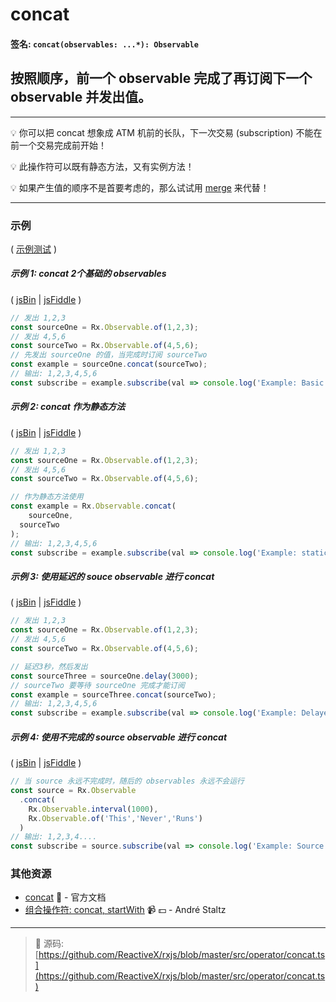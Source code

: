# concat

#### 签名: `concat(observables: ...*): Observable`

## 按照顺序，前一个 observable 完成了再订阅下一个 observable 并发出值。

---

:bulb:  你可以把 concat 想象成 ATM 机前的长队，下一次交易 (subscription) 不能在前一个交易完成前开始！

:bulb:  此操作符可以既有静态方法，又有实例方法！

:bulb:  如果产生值的顺序不是首要考虑的，那么试试用 [merge](merge.md) 来代替！

---

### 示例

( [示例测试](https://github.com/btroncone/learn-rxjs/blob/master/operators/specs/combination/concat-spec.ts) )

##### 示例 1: concat 2个基础的 observables

( [jsBin](http://jsbin.com/gegubutele/1/edit?js,console) | [jsFiddle](https://jsfiddle.net/btroncone/rxwnr3hh/) )

```js
// 发出 1,2,3
const sourceOne = Rx.Observable.of(1,2,3);
// 发出 4,5,6
const sourceTwo = Rx.Observable.of(4,5,6);
// 先发出 sourceOne 的值，当完成时订阅 sourceTwo
const example = sourceOne.concat(sourceTwo);
// 输出: 1,2,3,4,5,6
const subscribe = example.subscribe(val => console.log('Example: Basic concat:', val));
```

##### 示例 2: concat 作为静态方法

( [jsBin](http://jsbin.com/xihagewune/1/edit?js,console) | [jsFiddle](https://jsfiddle.net/btroncone/5qdtvhu8/) )

```js
// 发出 1,2,3
const sourceOne = Rx.Observable.of(1,2,3);
// 发出 4,5,6
const sourceTwo = Rx.Observable.of(4,5,6);

// 作为静态方法使用
const example = Rx.Observable.concat(
	sourceOne,
  sourceTwo
);
// 输出: 1,2,3,4,5,6
const subscribe = example.subscribe(val => console.log('Example: static', val));
```

##### 示例 3: 使用延迟的 souce observable 进行 concat

( [jsBin](http://jsbin.com/nezonosubi/1/edit?js,console) | [jsFiddle](https://jsfiddle.net/btroncone/L2s49msx/) )

```js
// 发出 1,2,3
const sourceOne = Rx.Observable.of(1,2,3);
// 发出 4,5,6
const sourceTwo = Rx.Observable.of(4,5,6);

// 延迟3秒，然后发出
const sourceThree = sourceOne.delay(3000);
// sourceTwo 要等待 sourceOne 完成才能订阅
const example = sourceThree.concat(sourceTwo);
// 输出: 1,2,3,4,5,6
const subscribe = example.subscribe(val => console.log('Example: Delayed source one:', val));
```

##### 示例 4: 使用不完成的 source observable 进行 concat

( [jsBin](http://jsbin.com/vixajoxaze/1/edit?js,console) | [jsFiddle](https://jsfiddle.net/btroncone/4bhtb81u/) )

```js
// 当 source 永远不完成时，随后的 observables 永远不会运行
const source = Rx.Observable
  .concat(
  	Rx.Observable.interval(1000),
  	Rx.Observable.of('This','Never','Runs')  
  )
// 输出: 1,2,3,4....
const subscribe = source.subscribe(val => console.log('Example: Source never completes, second observable never runs:', val));
```


### 其他资源

* [concat](http://reactivex.io/rxjs/class/es6/Observable.js~Observable.html#instance-method-concat) :newspaper: - 官方文档
* [组合操作符: concat, startWith](https://egghead.io/lessons/rxjs-combination-operators-concat-startwith?course=rxjs-beyond-the-basics-operators-in-depth) :video_camera: :dollar: - André Staltz

---
> :file_folder: 源码:  [https://github.com/ReactiveX/rxjs/blob/master/src/operator/concat.ts](https://github.com/ReactiveX/rxjs/blob/master/src/operator/concat.ts)
